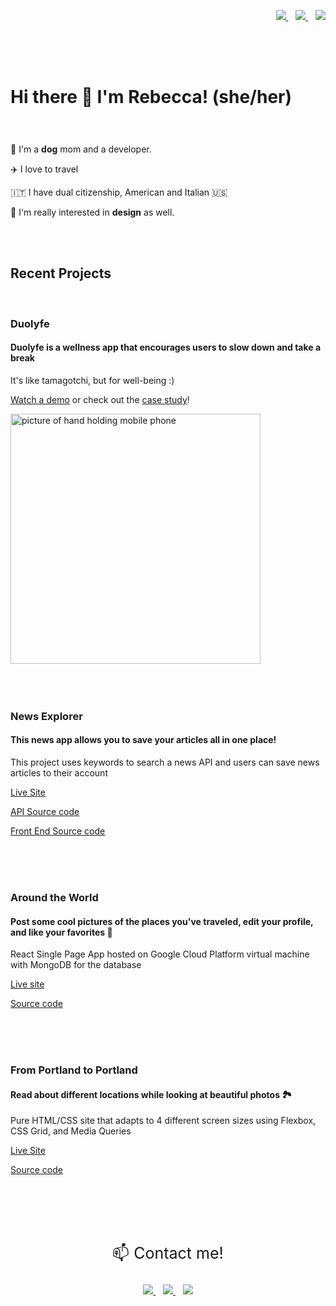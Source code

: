 
	
<!-- <p align='center' style="font-size: 25px">📫 Contact me!</p> -->
	


</p>
<p align='right'>
  <a href="https://www.linkedin.com/in/rebecca-burch/">
    <img src="https://img.shields.io/badge/linkedin-%230077B5.svg?&style=for-the-badge&logo=linkedin&logoColor=white" />
  </a>&nbsp;&nbsp;
   <a href="https://twitter.com/thinkLikeADev">
    <img src="https://img.shields.io/badge/twitter-%231DA1F2.svg?&style=for-the-badge&logo=twitter&logoColor=white" />
  </a>&nbsp;&nbsp;
     <a href="mailto:rebecca.burch.stu@gmail.com">
 <img src="https://img.shields.io/badge/gmail-D14836?&style=for-the-badge&logo=gmail&logoColor=white" />
	</a>
</p>

<div style="height: 25px"></div><div style="height: 25px"></div>

# Hi there 👋 I'm Rebecca! (she/her)


<div style="height: 25px"></div>

🐶 I'm a **dog** mom and a developer.

✈️ I love to travel

🇮🇹 I have dual citizenship, American and Italian 🇺🇸

🎨 I'm really interested in **design** as well.


<br />

<br />

## Recent Projects


<br />

### Duolyfe
#### Duolyfe is a wellness app that encourages users to slow down and take a break

It's like tamagotchi, but for well-being :)
<!-- 👉[**CASE STUDY**](https://www.prashantarya.com/duolyfe)👈  -->
[Watch a demo](https://video.wixstatic.com/video/7fdafe_995f3a3f3b844b42b8bedfd18ab2d5c2/720p/mp4/file.mp4) or check out the [case study](https://www.prashantarya.com/duolyfe)!
<div display=flex flex-direction=row flex-wrap=wrap>
<img  height=400px src='https://static.wixstatic.com/media/7fdafe_5053b6b1fe6a4369835790f69d85da59~mv2.png/v1/fill/w_847,h_827,al_c,q_90/7fdafe_5053b6b1fe6a4369835790f69d85da59~mv2.webp' alt='picture of hand holding mobile phone' />
<div style="width: 20px;" ></div>
<!-- <img height=400px src ="https://s3.us-west-2.amazonaws.com/secure.notion-static.com/4b0044ec-cc25-4367-985a-338f563fa3b4/Log_In.png?X-Amz-Algorithm=AWS4-HMAC-SHA256&X-Amz-Credential=AKIAT73L2G45O3KS52Y5%2F20210707%2Fus-west-2%2Fs3%2Faws4_request&X-Amz-Date=20210707T004724Z&X-Amz-Expires=86400&X-Amz-Signature=56e25444324ac3d871d719119cd022924f0e18a78d0cbce7053211070af3c1ca&X-Amz-SignedHeaders=host&response-content-disposition=filename%20%3D%22Log_In.png%22" />

<img height=400px  src ="https://s3.us-west-2.amazonaws.com/secure.notion-static.com/d795016f-c738-491d-a2ee-f021b2752a38/Options.png?X-Amz-Algorithm=AWS4-HMAC-SHA256&X-Amz-Credential=AKIAT73L2G45O3KS52Y5%2F20210707%2Fus-west-2%2Fs3%2Faws4_request&X-Amz-Date=20210707T010518Z&X-Amz-Expires=86400&X-Amz-Signature=3d25da105f35ee2ed27583c2e54363c066f06723ea26b30550c0aed549655e10&X-Amz-SignedHeaders=host&response-content-disposition=filename%20%3D%22Options.png%22" />
<img height=400px src ="https://s3.us-west-2.amazonaws.com/secure.notion-static.com/923b6192-2c7e-4ad3-9dca-d03c0f63fce8/Edit_Buddy_Confirm.png?X-Amz-Algorithm=AWS4-HMAC-SHA256&X-Amz-Credential=AKIAT73L2G45O3KS52Y5%2F20210707%2Fus-west-2%2Fs3%2Faws4_request&X-Amz-Date=20210707T010541Z&X-Amz-Expires=86400&X-Amz-Signature=bea1e6cac9ccd2e54c024f91163d853b3652a57100c08a0b6d2fa667e6442779&X-Amz-SignedHeaders=host&response-content-disposition=filename%20%3D%22Edit_Buddy_Confirm.png%22" /> -->
</div>
 <br /> 
 
 <br /> 
 
 <br /> 


### News Explorer
#### This news app allows you to save your articles all in one place!
This project uses keywords to search a news API and users can save news articles to their account

[Live Site ](https://morning-paper.netlify.app/main)

[API Source code](https://github.com/thinklikeadesigner/news-explorer-api)

[Front End Source code](https://github.com/thinklikeadesigner/news-explorer-frontend)




<div display=flex flex-direction=row flex-wrap=wrap>
<!-- <img height=600px src='https://s3.us-west-2.amazonaws.com/secure.notion-static.com/0fce33b7-d615-48d2-abb4-5c14b9c45f8a/Main_Results_Logged_In.png?X-Amz-Algorithm=AWS4-HMAC-SHA256&X-Amz-Credential=AKIAT73L2G45O3KS52Y5%2F20210707%2Fus-west-2%2Fs3%2Faws4_request&X-Amz-Date=20210707T015135Z&X-Amz-Expires=86400&X-Amz-Signature=36879cf291d2ef860aeac12390a21f3d9751030279f93fc3eefd54addf969a53&X-Amz-SignedHeaders=host&response-content-disposition=filename%20%3D%22Main_Results_Logged_In.png%22' alt='picture of hand holding mobile phone' /> -->

<br /> 
	
<br /> 
	
<br /> 

### Around the World
#### Post some cool pictures of the places you've traveled, edit your profile, and like your favorites 💃
React Single Page App hosted on Google Cloud Platform virtual machine with MongoDB for the database
<!-- You can [watch my presentation](https://www.youtube.com/watch?v=gCUdhajxrFI) to learn more -->


[Live site](https://thinklikeadesigner.github.io/wb8historic/)



[Source code](https://github.com/thinklikeadesigner/react-around-api-full)
	
<!-- <img height=300px src="https://s3.us-west-2.amazonaws.com/secure.notion-static.com/9a3ba69d-cf8d-41a4-8fbc-d6bf1c2f0be9/MAIN_PAGE.png?X-Amz-Algorithm=AWS4-HMAC-SHA256&X-Amz-Credential=AKIAT73L2G45O3KS52Y5%2F20210707%2Fus-west-2%2Fs3%2Faws4_request&X-Amz-Date=20210707T021951Z&X-Amz-Expires=86400&X-Amz-Signature=ea0c3236f40a6294548fdd7b02b94f899d7fe80096cf8ec7a313702aaff79e2b&X-Amz-SignedHeaders=host&response-content-disposition=filename%20%3D%22MAIN_PAGE.png%22" alt='picture of hand holding mobile phone' /> -->
	
<br /> 
	
<br /> 
	
<br /> 

### From Portland to Portland
#### Read about different locations while looking at beautiful photos 🏞
Pure HTML/CSS site that adapts to 4 different screen sizes using Flexbox, CSS Grid, and Media Queries

[Live Site ](https://thinklikeadesigner.github.io/web_project_3/)
	
[Source code](https://github.com/thinklikeadesigner/web_project_3)


	
<!-- <img height=300px src="https://s3.us-west-2.amazonaws.com/secure.notion-static.com/22296a37-35d5-4cc6-af97-dcf715aa8ae9/Hover_Off-1.png?X-Amz-Algorithm=AWS4-HMAC-SHA256&X-Amz-Credential=AKIAT73L2G45O3KS52Y5%2F20210707%2Fus-west-2%2Fs3%2Faws4_request&X-Amz-Date=20210707T020709Z&X-Amz-Expires=86400&X-Amz-Signature=7da8b57652e33638f416f6ee944e0a1c009daae2a21ecd8d875f8d0cb1e824cb&X-Amz-SignedHeaders=host&response-content-disposition=filename%20%3D%22Hover_Off-1.png%22" alt='picture of hand holding mobile phone' />
 -->



<br />
<br />
<br />
<br />

<p align='center' style="font-size: 25px">📫 Contact me!</p>
	


</p>
<p align='center'>
  <a href="https://www.linkedin.com/in/rebecca-burch/">
    <img src="https://img.shields.io/badge/linkedin-%230077B5.svg?&style=for-the-badge&logo=linkedin&logoColor=white" />
  </a>&nbsp;&nbsp;
   <a href="https://twitter.com/thinkLikeADev">
    <img src="https://img.shields.io/badge/twitter-%231DA1F2.svg?&style=for-the-badge&logo=twitter&logoColor=white" />
  </a>&nbsp;&nbsp;
     <a href="mailto:rebecca.burch.stu@gmail.com">
 <img src="https://img.shields.io/badge/gmail-D14836?&style=for-the-badge&logo=gmail&logoColor=white" />
	</a>
</p>

<div style="height: 25px"></div><div style="height: 25px"></div>
	
